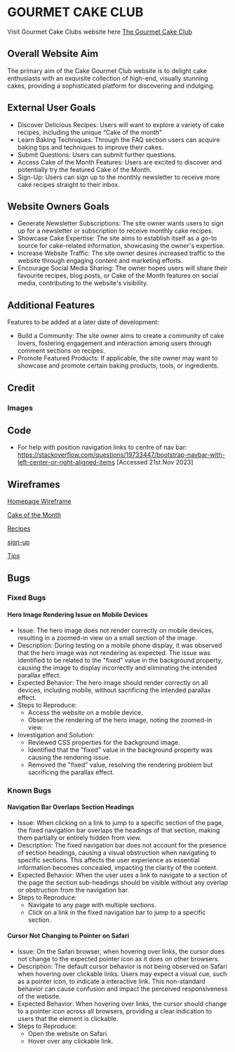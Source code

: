 # GOURMET CAKE CLUB

Visit Gourmet Cake Clubs website here [The Gourmet Cake Club](https://enrightc.github.io/Gourmet-Cake-Club-Website/)

## Overall Website Aim

The primary aim of the Cake Gourmet Club website is to delight cake enthusiasts with an exquisite collection of high-end, visually stunning cakes, providing a sophisticated platform for discovering and indulging.

## External User Goals

- Discover Delicious Recipes: Users will want to explore a variety of cake recipes, including the unique “Cake of the month”
- Learn Baking Techniques: Through the FAQ section users can acquire baking tips and techniques to improve their cakes.
- Submit Questions: Users can submit further questions.
- Access Cake of the Month Features: Users are excited to discover and potentially try the featured Cake of the Month.
- Sign-Up: Users can sign up to the monthly newsletter to receive more cake recipes straight to their inbox.

## Website Owners Goals

- Generate Newsletter Subscriptions: The site owner wants users to sign up for a newsletter or subscription to receive monthly cake recipes.
- Showcase Cake Expertise: The site aims to establish itself as a go-to source for cake-related information, showcasing the owner's expertise.
- Increase Website Traffic: The site owner desires increased traffic to the website through engaging content and marketing efforts.
- Encourage Social Media Sharing: The owner hopes users will share their favourite recipes, blog posts, or Cake of the Month features on social media, contributing to the website's visibility.

## Additional Features

Features to be added at a later date of development:

- Build a Community: The site owner aims to create a community of cake lovers, fostering engagement and interaction among users through comment sections on recipes.
- Promote Featured Products: If applicable, the site owner may want to showcase and promote certain baking products, tools, or ingredients.

## Credit

### Images


## Code

- For help with position navigation links to centre of nav bar: <https://stackoverflow.com/questions/19733447/bootstrap-navbar-with-left-center-or-right-aligned-items> [Accessed 21st Nov 2023]

## Wireframes

[Homepage Wireframe](assets/wireframes/index.html.png)

[Cake of the Month](assets/wireframes/cake-of-the-month.png)

[Recipes](assets/wireframes/recipes.png "Recipes")

[sign-up](assets/wireframes/sign-up.png "Sign up wireframe")

[Tips](assets/wireframes/tips.png "Tips wireframe")

## Bugs

### Fixed Bugs

#### Hero Image Rendering Issue on Mobile Devices
- Issue: The hero image does not render correctly on mobile devices, resulting in a zoomed-in view on a small section of the image.
- Description: During testing on a mobile phone display, it was observed that the hero image was not rendering as expected. The issue was identified to be related to the "fixed" value in the background property, causing the image to display incorrectly and eliminating the intended parallax effect.
- Expected Behavior: The hero image should render correctly on all devices, including mobile, without sacrificing the intended parallax effect.
- Steps to Reproduce:
    - Access the website on a mobile device.
    - Observe the rendering of the hero image, noting the zoomed-in view.
- Investigation and Solution:
    - Reviewed CSS properties for the background image.
    - Identified that the "fixed" value in the background property was causing the rendering issue.
    - Removed the "fixed" value, resolving the rendering problem but sacrificing the parallax effect.


###  Known Bugs

#### Navigation Bar Overlaps Section Headings
- Issue: When clicking on a link to jump to a specific section of the page, the fixed navigation bar overlaps the headings of that section, making them partially or entirely hidden from view.
- Description: The fixed navigation bar does not account for the presence of section headings, causing a visual obstruction when navigating to specific sections. This affects the user experience as essential information becomes concealed, impacting the clarity of the content.
- Expected Behavior: When the user uses a link to navigate to a section of the page the section sub-headings should be visible without any overlap or obstruction from the navigation bar.
- Steps to Reproduce:
    - Navigate to any page with multiple sections.
    - Click on a link in the fixed navigation bar to jump to a specific section.

#### Cursor Not Changing to Pointer on Safari

- Issue: On the Safari browser, when hovering over links, the cursor does not change to the expected pointer icon as it does on other browsers. 
- Description: The default cursor behavior is not being observed on Safari when hovering over clickable links. Users may expect a visual cue, such as a pointer icon, to indicate a interactive link. This non-standard behavior can cause confusion and impact the perceived responsiveness of the website.
- Expected Behavior: When hovering over links, the cursor should change to a pointer icon across all browsers, providing a clear indication to users that the element is clickable.
- Steps to Reproduce:
    - Open the website on Safari.
    -   Hover over any clickable link.
